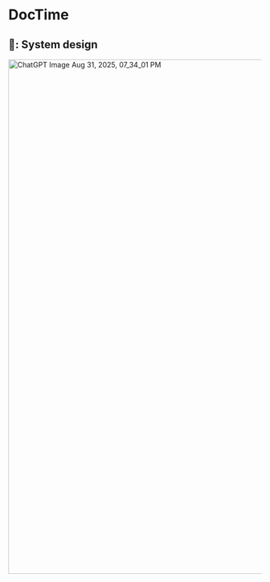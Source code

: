 # DocTime



## 🎨: System design

<img width="1024" height="1024" alt="ChatGPT Image Aug 31, 2025, 07_34_01 PM" src="https://github.com/user-attachments/assets/379bfb40-ec0a-4edb-90b6-a91a8e5492b8" />


